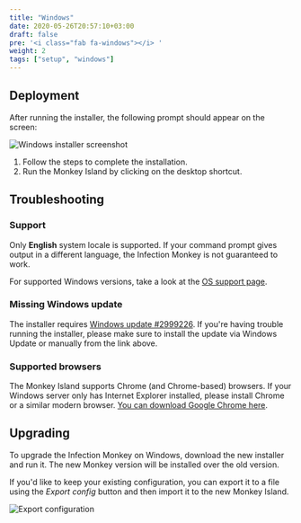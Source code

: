 ```yaml
---
title: "Windows"
date: 2020-05-26T20:57:10+03:00
draft: false
pre: '<i class="fab fa-windows"></i> '
weight: 2
tags: ["setup", "windows"]
---
```


## Deployment

After running the installer, the following prompt should appear on the screen:

![Windows installer screenshot](../../images/setup/windows/installer-screenshot-1.png "Windows installer screenshot")

1. Follow the steps to complete the installation.
1. Run the Monkey Island by clicking on the desktop shortcut.

## Troubleshooting

### Support

Only **English** system locale is supported. If your command prompt gives output in a different
language, the Infection Monkey is not guaranteed to work.

For supported Windows versions, take a look at the [OS support page](../../reference/operating_systems_support).

### Missing Windows update

The installer requires [Windows update #2999226](https://support.microsoft.com/en-us/help/2999226/update-for-universal-c-runtime-in-windows).
If you're having trouble running the installer, please make sure to install the
update via Windows Update or manually from the link above.

### Supported browsers

The Monkey Island supports Chrome (and Chrome-based) browsers. If your Windows
server only has Internet Explorer installed, please install Chrome or a similar
modern browser. [You can download Google Chrome
here](https://www.google.com/chrome/).

## Upgrading

To upgrade the Infection Monkey on Windows, download the new installer and run
it. The new Monkey version will be installed over the old version.

If you'd like to keep your existing configuration, you can export it to a file
using the *Export config* button and then import it to the new Monkey Island.

![Export configuration](../../images/setup/export-configuration.png "Export configuration")
